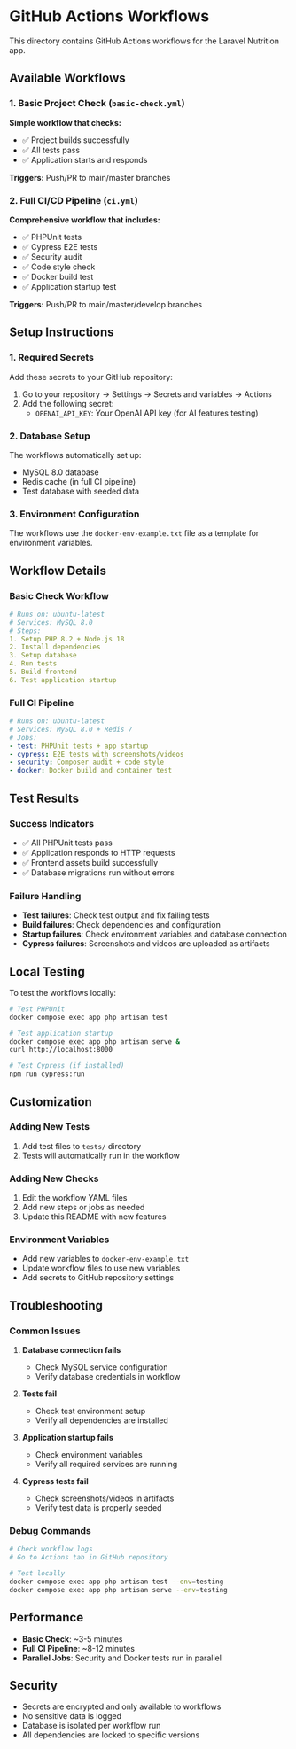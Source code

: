 # GitHub Actions Workflows

This directory contains GitHub Actions workflows for the Laravel Nutrition app.

## Available Workflows

### 1. Basic Project Check (`basic-check.yml`)
**Simple workflow that checks:**
- ✅ Project builds successfully
- ✅ All tests pass
- ✅ Application starts and responds

**Triggers:** Push/PR to main/master branches

### 2. Full CI/CD Pipeline (`ci.yml`)
**Comprehensive workflow that includes:**
- ✅ PHPUnit tests
- ✅ Cypress E2E tests
- ✅ Security audit
- ✅ Code style check
- ✅ Docker build test
- ✅ Application startup test

**Triggers:** Push/PR to main/master/develop branches

## Setup Instructions

### 1. Required Secrets
Add these secrets to your GitHub repository:

1. Go to your repository → Settings → Secrets and variables → Actions
2. Add the following secret:
   - `OPENAI_API_KEY`: Your OpenAI API key (for AI features testing)

### 2. Database Setup
The workflows automatically set up:
- MySQL 8.0 database
- Redis cache (in full CI pipeline)
- Test database with seeded data

### 3. Environment Configuration
The workflows use the `docker-env-example.txt` file as a template for environment variables.

## Workflow Details

### Basic Check Workflow
```yaml
# Runs on: ubuntu-latest
# Services: MySQL 8.0
# Steps:
1. Setup PHP 8.2 + Node.js 18
2. Install dependencies
3. Setup database
4. Run tests
5. Build frontend
6. Test application startup
```

### Full CI Pipeline
```yaml
# Runs on: ubuntu-latest
# Services: MySQL 8.0 + Redis 7
# Jobs:
- test: PHPUnit tests + app startup
- cypress: E2E tests with screenshots/videos
- security: Composer audit + code style
- docker: Docker build and container test
```

## Test Results

### Success Indicators
- ✅ All PHPUnit tests pass
- ✅ Application responds to HTTP requests
- ✅ Frontend assets build successfully
- ✅ Database migrations run without errors

### Failure Handling
- **Test failures**: Check test output and fix failing tests
- **Build failures**: Check dependencies and configuration
- **Startup failures**: Check environment variables and database connection
- **Cypress failures**: Screenshots and videos are uploaded as artifacts

## Local Testing

To test the workflows locally:

```bash
# Test PHPUnit
docker compose exec app php artisan test

# Test application startup
docker compose exec app php artisan serve &
curl http://localhost:8000

# Test Cypress (if installed)
npm run cypress:run
```

## Customization

### Adding New Tests
1. Add test files to `tests/` directory
2. Tests will automatically run in the workflow

### Adding New Checks
1. Edit the workflow YAML files
2. Add new steps or jobs as needed
3. Update this README with new features

### Environment Variables
- Add new variables to `docker-env-example.txt`
- Update workflow files to use new variables
- Add secrets to GitHub repository settings

## Troubleshooting

### Common Issues

1. **Database connection fails**
   - Check MySQL service configuration
   - Verify database credentials in workflow

2. **Tests fail**
   - Check test environment setup
   - Verify all dependencies are installed

3. **Application startup fails**
   - Check environment variables
   - Verify all required services are running

4. **Cypress tests fail**
   - Check screenshots/videos in artifacts
   - Verify test data is properly seeded

### Debug Commands
```bash
# Check workflow logs
# Go to Actions tab in GitHub repository

# Test locally
docker compose exec app php artisan test --env=testing
docker compose exec app php artisan serve --env=testing
```

## Performance

- **Basic Check**: ~3-5 minutes
- **Full CI Pipeline**: ~8-12 minutes
- **Parallel Jobs**: Security and Docker tests run in parallel

## Security

- Secrets are encrypted and only available to workflows
- No sensitive data is logged
- Database is isolated per workflow run
- All dependencies are locked to specific versions

